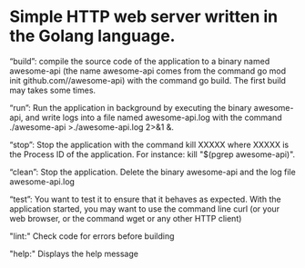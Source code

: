 # Simple HTTP web server written in the Golang language.

“build”: compile the source code of the application to a binary named awesome-api (the name awesome-api comes from the command go mod init github.com/<your github handle>/awesome-api) with the command go build. The first build may takes some times.

“run”: Run the application in background by executing the binary awesome-api, and write logs into a file named awesome-api.log with the command ./awesome-api >./awesome-api.log 2>&1 &.

“stop”: Stop the application with the command kill XXXXX where XXXXX is the Process ID of the application. For instance: kill "$(pgrep awesome-api)".

“clean”: Stop the application. Delete the binary awesome-api and the log file awesome-api.log

“test”: You want to test it to ensure that it behaves as expected. With the application started, you may want to use the command line curl (or your web browser, or the command wget or any other HTTP client)

"lint:" Check code for errors before building

"help:" Displays the help message